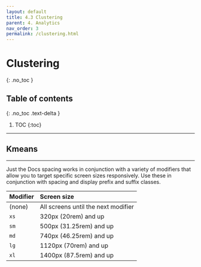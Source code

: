 ```yaml
---
layout: default
title: 4.3 Clustering
parent: 4. Analytics
nav_order: 3
permalink: /clustering.html
---
```


# Clustering
{: .no_toc }

## Table of contents
{: .no_toc .text-delta }

1. TOC
{:toc}

---

## Kmeans

---

Just the Docs spacing works in conjunction with a variety of modifiers that allow you to target specific screen sizes responsively. Use these in conjunction with spacing and display prefix and suffix classes.

| Modifier  | Screen size                          |
|:----------|:-------------------------------------|
| (none)    | All screens until the next modifier  |
| `xs`      | 320px (20rem) and up                 |
| `sm`      | 500px (31.25rem) and up              |
| `md`      | 740px (46.25rem) and up              |
| `lg`      | 1120px (70rem) and up                |
| `xl`      | 1400px (87.5rem) and up              |